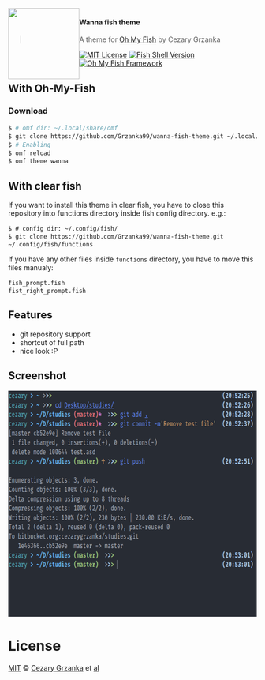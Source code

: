 <img src="https://cdn.rawgit.com/oh-my-fish/oh-my-fish/e4f1c2e0219a17e2c748b824004c8d0b38055c16/docs/logo.svg" align="left" width="144px" height="144px"/>

#### Wanna fish theme

> A theme for [Oh My Fish][omf-link]
> by Cezary Grzanka

[![MIT License](https://img.shields.io/badge/license-MIT-007EC7.svg?style=flat-square)](/LICENSE)
[![Fish Shell Version](https://img.shields.io/badge/fish-v3.0.0-007EC7.svg?style=flat-square)](https://fishshell.com)
[![Oh My Fish Framework](https://img.shields.io/badge/Oh%20My%20Fish-Framework-007EC7.svg?style=flat-square)](https://www.github.com/oh-my-fish/oh-my-fish)

## With Oh-My-Fish

### Download

```sh
$ # omf dir: ~/.local/share/omf
$ git clone https://github.com/Grzanka99/wanna-fish-theme.git ~/.local/share/omf/themes/wanna
$ # Enabling
$ omf reload
$ omf theme wanna
```

## With clear fish

If you want to install this theme in clear fish, you have to close this repository into functions directory inside fish config directory.
e.g.:

```
$ # config dir: ~/.config/fish/
$ git clone https://github.com/Grzanka99/wanna-fish-theme.git ~/.config/fish/functions
```

If you have any other files inside `functions` directory, you have to move this files manualy:

```
fish_prompt.fish
fist_right_prompt.fish
```

## Features

- git repository support
- shortcut of full path
- nice look :P

## Screenshot

<img src="preview.png" width="722px" height="458px">

# License

[MIT][mit] © [Cezary Grzanka][author] et [al][contributors]

[mit]: https://opensource.org/licenses/MIT
[author]: https://github.com/Grzanka99
[contributors]: https://github.com/Grzanka99/wanna-fish-theme/graphs/contributors
[omf-link]: https://www.github.com/oh-my-fish/oh-my-fish
[license-badge]: https://img.shields.io/badge/license-MIT-007EC7.svg?style=flat-square
